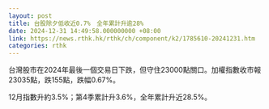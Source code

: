 ```yaml
---
layout: post
title: 台股除夕低收近0.7%　全年累計升逾28%
date: 2024-12-31 14:49:58.000000000 +08:00
link: https://news.rthk.hk/rthk/ch/component/k2/1785610-20241231.htm
categories: rthk
---
```


台灣股市在2024年最後一個交易日下跌，但守住23000點關口。加權指數收市報23035點，跌155點，跌幅0.67%。

12月指數升約3.5%；第4季累計升3.6%，全年累計升近28.5%。
